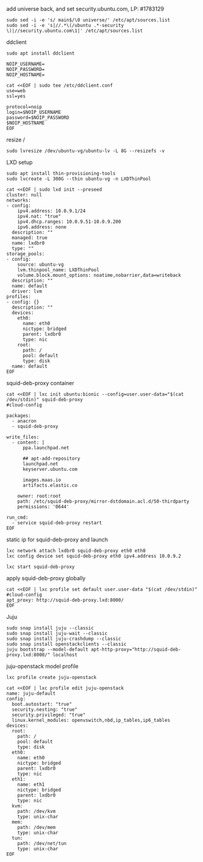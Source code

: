 
add universe back, and set security.ubuntu.com, LP: #1783129

    sudo sed -i -e 's/ main$/\0 universe/' /etc/apt/sources.list
    sudo sed -i -e 's|//.*\(/ubuntu .*-security \)|//security.ubuntu.com\1|' /etc/apt/sources.list


ddclient

    sudo apt install ddclient

```
NOIP_USERNAME=
NOIP_PASSWORD=
NOIP_HOSTNAME=

cat <<EOF | sudo tee /etc/ddclient.conf
use=web
ssl=yes

protocol=noip
login=$NOIP_USERNAME
password=$NOIP_PASSWORD
$NOIP_HOSTNAME
EOF
```

resize /

    sudo lvresize /dev/ubuntu-vg/ubuntu-lv -L 8G --resizefs -v


LXD setup

```
sudo apt install thin-provisioning-tools
sudo lvcreate -L 300G --thin ubuntu-vg -n LXDThinPool

cat <<EOF | sudo lxd init --preseed
cluster: null
networks:
- config:
    ipv4.address: 10.0.9.1/24
    ipv4.nat: "true"
    ipv4.dhcp.ranges: 10.0.9.51-10.0.9.200
    ipv6.address: none
  description: ""
  managed: true
  name: lxdbr0
  type: ""
storage_pools:
- config:
    source: ubuntu-vg
    lvm.thinpool_name: LXDThinPool
    volume.block.mount_options: noatime,nobarrier,data=writeback
  description: ""
  name: default
  driver: lvm
profiles:
- config: {}
  description: ""
  devices:
    eth0:
      name: eth0
      nictype: bridged
      parent: lxdbr0
      type: nic
    root:
      path: /
      pool: default
      type: disk
  name: default
EOF
```

squid-deb-proxy container

```
cat <<EOF | lxc init ubuntu:bionic --config=user.user-data="$(cat /dev/stdin)" squid-deb-proxy
#cloud-config

packages:
  - anacron
  - squid-deb-proxy

write_files:
  - content: |
      ppa.launchpad.net

      ## apt-add-repository
      launchpad.net
      keyserver.ubuntu.com

      images.maas.io
      artifacts.elastic.co

    owner: root:root
    path: /etc/squid-deb-proxy/mirror-dstdomain.acl.d/50-thirdparty
    permissions: '0644'

run_cmd:
  - service squid-deb-proxy restart
EOF
```

static ip for squid-deb-proxy and launch

```
lxc network attach lxdbr0 squid-deb-proxy eth0 eth0
lxc config device set squid-deb-proxy eth0 ipv4.address 10.0.9.2

lxc start squid-deb-proxy
```

apply squid-deb-proxy globally

```
cat <<EOF | lxc profile set default user.user-data "$(cat /dev/stdin)"
#cloud-config
apt_proxy: http://squid-deb-proxy.lxd:8000/
EOF
```

Juju
```
sudo snap install juju --classic
sudo snap install juju-wait --classic
sudo snap install juju-crashdump --classic
sudo snap install openstackclients --classic
juju bootstrap --model-default apt-http-proxy="http://squid-deb-proxy.lxd:8000/" localhost
```

juju-openstack model profile

```
lxc profile create juju-openstack

cat <<EOF | lxc profile edit juju-openstack
name: juju-default
config:
  boot.autostart: "true"
  security.nesting: "true"
  security.privileged: "true"
  linux.kernel_modules: openvswitch,nbd,ip_tables,ip6_tables
devices:
  root:
    path: /
    pool: default
    type: disk
  eth0:
    name: eth0
    nictype: bridged
    parent: lxdbr0
    type: nic
  eth1:
    name: eth1
    nictype: bridged
    parent: lxdbr0
    type: nic
  kvm:
    path: /dev/kvm
    type: unix-char
  mem:
    path: /dev/mem
    type: unix-char
  tun:
    path: /dev/net/tun
    type: unix-char
EOF
```
